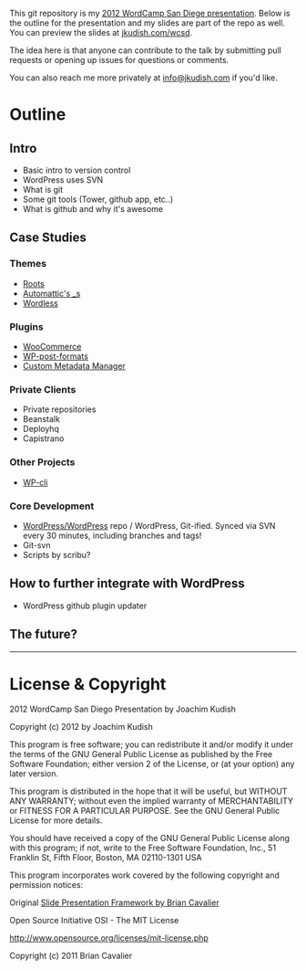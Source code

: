 This git repository is my [2012 WordCamp San Diege presentation](http://2012.sandiego.wordcamp.org/schedule/). Below is the outline for the presentation and my slides are part of the repo as well. You can preview the slides at [jkudish.com/wcsd](http://jkudish.com/wcsd).

The idea here is that anyone can contribute to the talk by submitting pull requests or opening up issues for questions or comments.

You can also reach me more privately at [info@jkudish.com](info@jkudish.com) if you'd like.

# Outline

## Intro

* Basic intro to version control
* WordPress uses SVN
* What is git
* Some git tools (Tower, github app, etc..)
* What is github and why it's awesome

## Case Studies

### Themes

* [Roots](https://github.com/retlehs/roots)
* [Automattic's _s](https://github.com/Automattic/_s)
* [Wordless](https://github.com/welaika/wordless)

### Plugins

* [WooCommerce](https://github.com/woothemes/woocommerce)
* [WP-post-formats](https://github.com/crowdfavorite/wp-post-formats)
* [Custom Metadata Manager](https://github.com/jkudish/custom-metadata)


### Private Clients

* Private repositories
* Beanstalk
* Deployhq
* Capistrano

### Other Projects

* [WP-cli](https://github.com/andreascreten/wp-cli)

### Core Development

* [WordPress/WordPress](https://github.com/WordPress/WordPress) repo / WordPress, Git-ified. Synced via SVN every 30 minutes, including branches and tags!
* Git-svn
* Scripts by scribu?

## How to further integrate with WordPress

* WordPress github plugin updater

## The future?

---------------------------------------

# License & Copyright

2012 WordCamp San Diego Presentation by Joachim Kudish

Copyright (c) 2012 by Joachim Kudish

This program is free software; you can redistribute it and/or modify
it under the terms of the GNU General Public License as published by
the Free Software Foundation; either version 2 of the License, or
(at your option) any later version.

This program is distributed in the hope that it will be useful,
but WITHOUT ANY WARRANTY; without even the implied warranty of
MERCHANTABILITY or FITNESS FOR A PARTICULAR PURPOSE.  See the
GNU General Public License for more details.

You should have received a copy of the GNU General Public License
along with this program; if not, write to the Free Software
Foundation, Inc., 51 Franklin St, Fifth Floor, Boston, MA  02110-1301  USA

This program incorporates work covered by the following copyright and
permission notices:

Original [Slide Presentation Framework by Brian Cavalier](https://github.com/briancavalier/slides)

Open Source Initiative OSI - The MIT License

http://www.opensource.org/licenses/mit-license.php

Copyright (c) 2011 Brian Cavalier